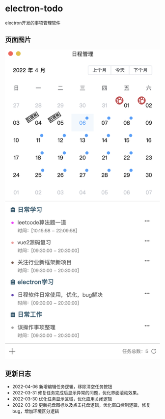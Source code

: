 # electron-todo
electron开发的事项管理软件

## 页面图片
![image](https://github.com/aqkj/electron-todo/blob/master/1.png)

## 更新日志

 - 2022-04-06 新增编辑任务逻辑，移除清空任务按钮
 - 2022-03-31 修复任务完成后显示异常的问题，优化界面滚动效果。
 - 2022-03-30 优化任务显示区域，优化应用关闭逻辑
 - 2022-03-29 更新托盘图标以及点击托盘逻辑，优化窗口控制逻辑，修复bug，增加环境区分逻辑